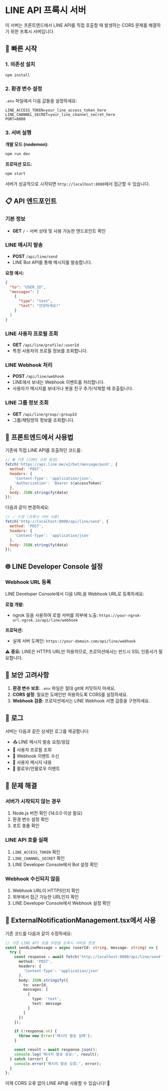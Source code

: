 # LINE API 프록시 서버

이 서버는 프론트엔드에서 LINE API를 직접 호출할 때 발생하는 CORS 문제를 해결하기 위한 프록시 서버입니다.

## 🚀 빠른 시작

### 1. 의존성 설치
```bash
npm install
```

### 2. 환경 변수 설정
`.env` 파일에서 다음 값들을 설정하세요:

```env
LINE_ACCESS_TOKEN=your_line_access_token_here
LINE_CHANNEL_SECRET=your_line_channel_secret_here
PORT=8080
```

### 3. 서버 실행

**개발 모드 (nodemon):**
```bash
npm run dev
```

**프로덕션 모드:**
```bash
npm start
```

서버가 성공적으로 시작되면 `http://localhost:8080`에서 접근할 수 있습니다.

## 📋 API 엔드포인트

### 기본 정보
- **GET** `/` - 서버 상태 및 사용 가능한 엔드포인트 확인

### LINE 메시지 발송
- **POST** `/api/line/send`
- LINE Bot API를 통해 메시지를 발송합니다.

**요청 예시:**
```json
{
  "to": "USER_ID",
  "messages": [
    {
      "type": "text",
      "text": "안녕하세요!"
    }
  ]
}
```

### LINE 사용자 프로필 조회
- **GET** `/api/line/profile/:userId`
- 특정 사용자의 프로필 정보를 조회합니다.

### LINE Webhook 처리
- **POST** `/api/line/webhook`
- LINE에서 보내는 Webhook 이벤트를 처리합니다.
- 사용자가 메시지를 보내거나 봇을 친구 추가/삭제할 때 호출됩니다.

### LINE 그룹 정보 조회
- **GET** `/api/line/group/:groupId`
- 그룹/채팅방의 정보를 조회합니다.

## 🔧 프론트엔드에서 사용법

기존에 직접 LINE API를 호출하던 코드를:

```javascript
// ❌ 기존 (CORS 오류 발생)
fetch('https://api.line.me/v2/bot/message/push', {
  method: 'POST',
  headers: {
    'Content-Type': 'application/json',
    'Authorization': `Bearer ${accessToken}`
  },
  body: JSON.stringify(data)
});
```

다음과 같이 변경하세요:

```javascript
// ✅ 수정 (프록시 서버 사용)
fetch('http://localhost:8080/api/line/send', {
  method: 'POST',
  headers: {
    'Content-Type': 'application/json'
  },
  body: JSON.stringify(data)
});
```

## 🌐 LINE Developer Console 설정

### Webhook URL 등록
LINE Developer Console에서 다음 URL을 Webhook URL로 등록하세요:

**로컬 개발:**
- ngrok 등을 사용하여 로컬 서버를 외부에 노출: `https://your-ngrok-url.ngrok.io/api/line/webhook`

**프로덕션:**
- 실제 서버 도메인: `https://your-domain.com/api/line/webhook`

⚠️ **중요:** LINE은 HTTPS URL만 허용하므로, 프로덕션에서는 반드시 SSL 인증서가 필요합니다.

## 🔐 보안 고려사항

1. **환경 변수 보호**: `.env` 파일은 절대 git에 커밋하지 마세요.
2. **CORS 설정**: 필요한 도메인만 허용하도록 CORS를 설정하세요.
3. **Webhook 검증**: 프로덕션에서는 LINE Webhook 서명 검증을 구현하세요.

## 📝 로그

서버는 다음과 같은 상세한 로그를 제공합니다:

- 📤 LINE 메시지 발송 요청/응답
- 👤 사용자 프로필 조회
- 🎯 Webhook 이벤트 수신
- 💬 사용자 메시지 내용
- 👥 팔로우/언팔로우 이벤트

## 🚨 문제 해결

### 서버가 시작되지 않는 경우
1. Node.js 버전 확인 (14.0.0 이상 필요)
2. 환경 변수 설정 확인
3. 포트 충돌 확인

### LINE API 호출 실패
1. `LINE_ACCESS_TOKEN` 확인
2. `LINE_CHANNEL_SECRET` 확인
3. LINE Developer Console에서 Bot 설정 확인

### Webhook 수신되지 않음
1. Webhook URL이 HTTPS인지 확인
2. 외부에서 접근 가능한 URL인지 확인
3. LINE Developer Console에서 Webhook 설정 확인

## 🎯 ExternalNotificationManagement.tsx에서 사용

기존 코드를 다음과 같이 수정하세요:

```typescript
// 기존 LINE API 호출 부분을 프록시 서버로 변경
const sendLineMessage = async (userId: string, message: string) => {
  try {
    const response = await fetch('http://localhost:8080/api/line/send', {
      method: 'POST',
      headers: {
        'Content-Type': 'application/json'
      },
      body: JSON.stringify({
        to: userId,
        messages: [
          {
            type: 'text',
            text: message
          }
        ]
      })
    });

    if (!response.ok) {
      throw new Error('메시지 발송 실패');
    }

    const result = await response.json();
    console.log('메시지 발송 성공:', result);
  } catch (error) {
    console.error('메시지 발송 오류:', error);
  }
};
```

이제 CORS 오류 없이 LINE API를 사용할 수 있습니다! 🎉 